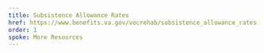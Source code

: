 ```yaml
---
title: Subsistence Allowance Rates
href: https://www.benefits.va.gov/vocrehab/subsistence_allowance_rates.asp
order: 1
spoke: More Resources
---
```

